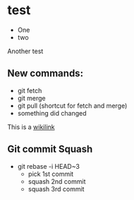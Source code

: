 # test
-    One
-    two

Another test

## New commands:

-   git fetch
-   git merge
-   git pull (shortcut for fetch and merge)
-   something did changed

This is a [wikilink](wikilink)

## Git commit Squash

-   git rebase -i HEAD~3
    -  pick 1st commit
    -  squash 2nd commit
    -  squash 3rd commit
